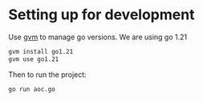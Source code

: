 
# Setting up for development

Use [gvm](https://github.com/moovweb/gvm) to manage go versions. We are using go 1.21
```bash
gvm install go1.21
gvm use go1.21
```

Then to run the project:
```bash
go run aoc.go
```
